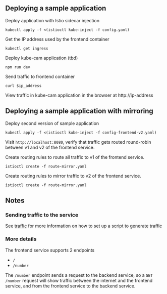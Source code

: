 ## Deploying a sample application

Deploy application with Istio sidecar injection

```
kubectl apply -f <(istioctl kube-inject -f config.yaml)
```

Get the IP address used by the frontend container

```
kubectl get ingress
```

Deploy kube-cam application  (tbd)

```
npm run dev
```

Send traffic to frontend container

```
curl $ip_address
```

View traffic in kube-cam application in the browser at http://ip-address

## Deploying a sample application with mirroring

Deploy second version of sample application

```
kubectl apply -f <(istioctl kube-inject -f config-frontend-v2.yaml)
```

Visit `http://localhost:8080`, verify that traffic gets routed round-robin between v1 and v2 of the frontend service.

Create routing rules to route all traffic to v1 of the frontend service.

```
istioctl create -f route-mirror.yaml
```

Create routing rules to mirror traffic to v2 of the frontend service.

```
istioctl create -f route-mirror.yaml
```

## Notes

### Sending traffic to the service
See [traffic](traffic) for more information on how to set up a script to generate traffic

### More details
The frontend service supports 2 endpoints

* `/`
* `/number`

The `/number` endpoint sends a request to the backend service, so a `GET /number`
request will show traffic between the internet and the frontend service, and from the
frontend service to the backend service.
